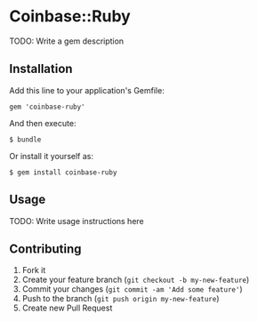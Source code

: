 # Coinbase::Ruby

TODO: Write a gem description

## Installation

Add this line to your application's Gemfile:

    gem 'coinbase-ruby'

And then execute:

    $ bundle

Or install it yourself as:

    $ gem install coinbase-ruby

## Usage

TODO: Write usage instructions here

## Contributing

1. Fork it
2. Create your feature branch (`git checkout -b my-new-feature`)
3. Commit your changes (`git commit -am 'Add some feature'`)
4. Push to the branch (`git push origin my-new-feature`)
5. Create new Pull Request
